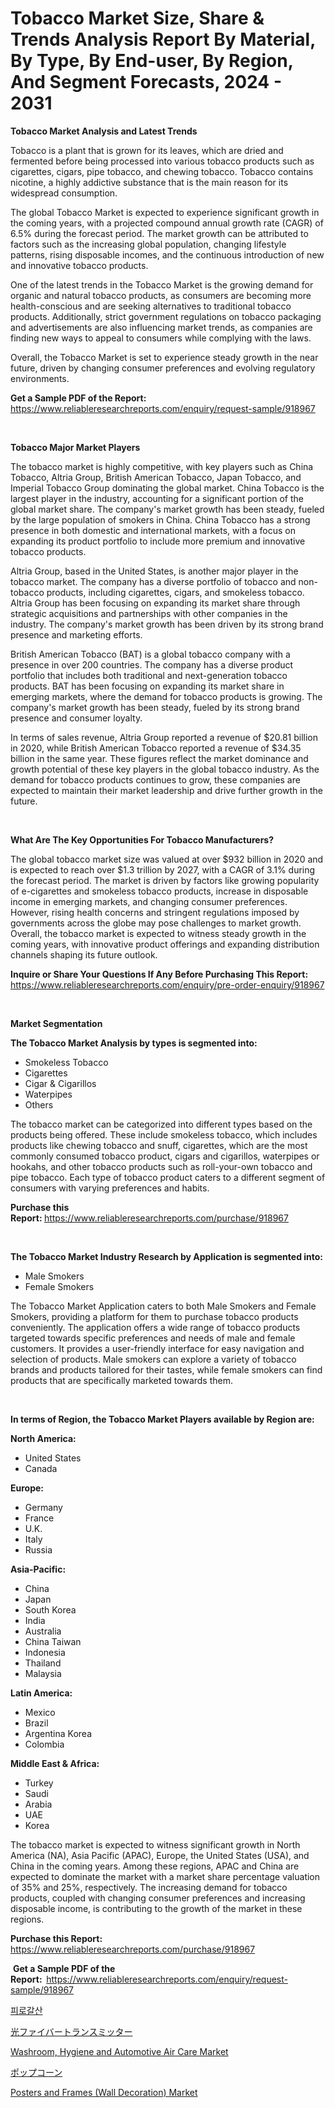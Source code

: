 <p><h1>Tobacco Market Size, Share & Trends Analysis Report By Material, By Type, By End-user, By Region, And Segment Forecasts, 2024 - 2031</h1></p><p><strong>Tobacco Market Analysis and Latest Trends</strong></p>
<p><p>Tobacco is a plant that is grown for its leaves, which are dried and fermented before being processed into various tobacco products such as cigarettes, cigars, pipe tobacco, and chewing tobacco. Tobacco contains nicotine, a highly addictive substance that is the main reason for its widespread consumption.</p><p>The global Tobacco Market is expected to experience significant growth in the coming years, with a projected compound annual growth rate (CAGR) of 6.5% during the forecast period. The market growth can be attributed to factors such as the increasing global population, changing lifestyle patterns, rising disposable incomes, and the continuous introduction of new and innovative tobacco products.</p><p>One of the latest trends in the Tobacco Market is the growing demand for organic and natural tobacco products, as consumers are becoming more health-conscious and are seeking alternatives to traditional tobacco products. Additionally, strict government regulations on tobacco packaging and advertisements are also influencing market trends, as companies are finding new ways to appeal to consumers while complying with the laws.</p><p>Overall, the Tobacco Market is set to experience steady growth in the near future, driven by changing consumer preferences and evolving regulatory environments.</p></p>
<p><strong>Get a Sample PDF of the Report:&nbsp;</strong> <a href="https://www.reliableresearchreports.com/enquiry/request-sample/918967">https://www.reliableresearchreports.com/enquiry/request-sample/918967</a></p>
<p>&nbsp;</p>
<p><strong>Tobacco Major Market Players</strong></p>
<p><p>The tobacco market is highly competitive, with key players such as China Tobacco, Altria Group, British American Tobacco, Japan Tobacco, and Imperial Tobacco Group dominating the global market. China Tobacco is the largest player in the industry, accounting for a significant portion of the global market share. The company's market growth has been steady, fueled by the large population of smokers in China. China Tobacco has a strong presence in both domestic and international markets, with a focus on expanding its product portfolio to include more premium and innovative tobacco products.</p><p>Altria Group, based in the United States, is another major player in the tobacco market. The company has a diverse portfolio of tobacco and non-tobacco products, including cigarettes, cigars, and smokeless tobacco. Altria Group has been focusing on expanding its market share through strategic acquisitions and partnerships with other companies in the industry. The company's market growth has been driven by its strong brand presence and marketing efforts.</p><p>British American Tobacco (BAT) is a global tobacco company with a presence in over 200 countries. The company has a diverse product portfolio that includes both traditional and next-generation tobacco products. BAT has been focusing on expanding its market share in emerging markets, where the demand for tobacco products is growing. The company's market growth has been steady, fueled by its strong brand presence and consumer loyalty.</p><p>In terms of sales revenue, Altria Group reported a revenue of $20.81 billion in 2020, while British American Tobacco reported a revenue of $34.35 billion in the same year. These figures reflect the market dominance and growth potential of these key players in the global tobacco industry. As the demand for tobacco products continues to grow, these companies are expected to maintain their market leadership and drive further growth in the future.</p></p>
<p>&nbsp;</p>
<p><strong>What Are The Key Opportunities For Tobacco Manufacturers?</strong></p>
<p><p>The global tobacco market size was valued at over $932 billion in 2020 and is expected to reach over $1.3 trillion by 2027, with a CAGR of 3.1% during the forecast period. The market is driven by factors like growing popularity of e-cigarettes and smokeless tobacco products, increase in disposable income in emerging markets, and changing consumer preferences. However, rising health concerns and stringent regulations imposed by governments across the globe may pose challenges to market growth. Overall, the tobacco market is expected to witness steady growth in the coming years, with innovative product offerings and expanding distribution channels shaping its future outlook.</p></p>
<p><strong>Inquire or Share Your Questions If Any Before Purchasing This Report:</strong> <a href="https://www.reliableresearchreports.com/enquiry/pre-order-enquiry/918967">https://www.reliableresearchreports.com/enquiry/pre-order-enquiry/918967</a></p>
<p>&nbsp;</p>
<p><strong>Market Segmentation</strong></p>
<p><strong>The Tobacco Market Analysis by types is segmented into:</strong></p>
<p><ul><li>Smokeless Tobacco</li><li>Cigarettes</li><li>Cigar & Cigarillos</li><li>Waterpipes</li><li>Others</li></ul></p>
<p><p>The tobacco market can be categorized into different types based on the products being offered. These include smokeless tobacco, which includes products like chewing tobacco and snuff, cigarettes, which are the most commonly consumed tobacco product, cigars and cigarillos, waterpipes or hookahs, and other tobacco products such as roll-your-own tobacco and pipe tobacco. Each type of tobacco product caters to a different segment of consumers with varying preferences and habits.</p></p>
<p><strong>Purchase this Report:&nbsp;</strong><a href="https://www.reliableresearchreports.com/purchase/918967">https://www.reliableresearchreports.com/purchase/918967</a></p>
<p>&nbsp;</p>
<p><strong>The Tobacco Market Industry Research by Application is segmented into:</strong></p>
<p><ul><li>Male Smokers</li><li>Female Smokers</li></ul></p>
<p><p>The Tobacco Market Application caters to both Male Smokers and Female Smokers, providing a platform for them to purchase tobacco products conveniently. The application offers a wide range of tobacco products targeted towards specific preferences and needs of male and female customers. It provides a user-friendly interface for easy navigation and selection of products. Male smokers can explore a variety of tobacco brands and products tailored for their tastes, while female smokers can find products that are specifically marketed towards them.</p></p>
<p>&nbsp;</p>
<p><strong>In terms of Region, the Tobacco Market Players available by Region are:</strong></p>
<p>
    <p> <strong> North America: </strong>
        <ul>
            <li>United States</li>
            <li>Canada</li>
        </ul>
        </p> 
    <p> <strong> Europe: </strong>
        <ul>
            <li>Germany</li>
            <li>France</li>
            <li>U.K.</li>
            <li>Italy</li>
            <li>Russia</li>
        </ul>
        </p> 
    <p> <strong> Asia-Pacific: </strong>
        <ul>
            <li>China</li>
            <li>Japan</li>
            <li>South Korea</li>
            <li>India</li>
            <li>Australia</li>
            <li>China Taiwan</li>
            <li>Indonesia</li>
            <li>Thailand</li>
            <li>Malaysia</li>
        </ul>
        </p> 
    <p> <strong> Latin America: </strong>
        <ul>
            <li>Mexico</li>
            <li>Brazil</li>
            <li>Argentina Korea</li>
            <li>Colombia</li>
        </ul>
        </p> 
    <p> <strong> Middle East & Africa: </strong>
        <ul>
            <li>Turkey</li>
            <li>Saudi</li>
            <li>Arabia</li>
            <li>UAE</li>
            <li>Korea</li>
        </ul>
    </p>
    </p>
<p><p>The tobacco market is expected to witness significant growth in North America (NA), Asia Pacific (APAC), Europe, the United States (USA), and China in the coming years. Among these regions, APAC and China are expected to dominate the market with a market share percentage valuation of 35% and 25%, respectively. The increasing demand for tobacco products, coupled with changing consumer preferences and increasing disposable income, is contributing to the growth of the market in these regions.</p></p>
<p><strong>Purchase this Report: </strong><a href="https://www.reliableresearchreports.com/purchase/918967">https://www.reliableresearchreports.com/purchase/918967</a></p>
<p>&nbsp;<strong>Get a Sample PDF of the Report:&nbsp;&nbsp;</strong><a href="https://www.reliableresearchreports.com/enquiry/request-sample/918967">https://www.reliableresearchreports.com/enquiry/request-sample/918967</a></p>
<p><strong></strong></p>
<p><p><a href="https://medium.com/@ethawolf/quot-%ED%99%94%EC%97%BC%EA%B0%88%EC%83%89%EC%82%B0-%EC%8B%9C%EC%9E%A5-%EC%A1%B0%EC%82%AC-%EB%B3%B4%EA%B3%A0%EC%84%9C-%EA%B7%B8-%EC%97%AD%EC%82%AC-%EB%B0%8F-2024%EB%85%84%EB%B6%80%ED%84%B0-2031%EB%85%84%EA%B9%8C%EC%A7%80%EC%9D%98-%EC%98%88%EC%B8%A1-quot-c3f3a84b8089">피로갈산</a></p><p><a href="https://medium.com/@pedrogers56456/%E3%83%95%E3%82%A1%E3%82%A4%E3%83%90%E3%83%BC%E3%82%AA%E3%83%97%E3%83%86%E3%82%A3%E3%83%83%E3%82%AF%E9%80%81%E4%BF%A1%E6%A9%9F%E3%81%AE%E5%B8%82%E5%A0%B4-%E7%A8%AE%E9%A1%9E-%E7%94%A8%E9%80%94-%E5%9C%B0%E7%90%86%E3%81%AB%E3%82%88%E3%82%8B%E5%8C%85%E6%8B%AC%E7%9A%84%E8%A9%95%E4%BE%A1-c92d979d0bdf">光ファイバートランスミッター</a></p><p><a href="https://github.com/edytherolanlouisejk1miz0wig/Market-Research-Report-List-1/blob/main/washroom-hygiene-and-automotive-air-care-market.md">Washroom, Hygiene and Automotive Air Care Market</a></p><p><a href="https://medium.com/@craigurcottrte8/%E3%83%9D%E3%83%83%E3%83%97%E3%82%B3%E3%83%BC%E3%83%B3%E5%B8%82%E5%A0%B4%E3%81%AE%E6%8C%87%E6%A8%99%E3%82%92%E8%A7%A3%E8%AA%AD%E3%81%99%E3%82%8B-%E5%B8%82%E5%A0%B4%E3%82%B7%E3%82%A7%E3%82%A2-%E3%83%88%E3%83%AC%E3%83%B3%E3%83%89-%E6%88%90%E9%95%B7%E3%83%91%E3%82%BF%E3%83%BC%E3%83%B3-6254a55ca7d0">ポップコーン</a></p><p><a href="https://github.com/peachesmcdowel1/Market-Research-Report-List-1/blob/main/posters-and-frames-wall-decoration-market.md">Posters and Frames (Wall Decoration) Market</a></p></p>